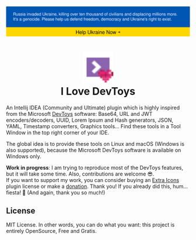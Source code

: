 [![Stand With Ukraine](https://raw.githubusercontent.com/vshymanskyy/StandWithUkraine/main/banner2-direct.svg)](https://vshymanskyy.github.io/StandWithUkraine/)

<h1 align="center">
    <a href="">
      <img src="./src/main/resources/META-INF/pluginIcon.svg" width="84" height="84" alt="logo"/>
    </a><br/>
    I Love DevToys
</h1>

An Intellij IDEA (Community and Ultimate) plugin which is highly inspired from the Microsoft [DevToys](https://apps.microsoft.com/store/detail/devtoys/9PGCV4V3BK4W?hl=en-us&gl=us) software: Base64, URL and JWT encoders/decoders, UUID, Lorem Ipsum and Hash generators, JSON, YAML, Timestamp converters, Graphics tools... Find these tools in a Tool Window in the top right corner of your IDE.

The global idea is to provide these tools on Linux and macOS (Windows is also supported), because the Microsoft DevToys software is available on Windows only.<br/>

**Work in progress**: I am trying to reproduce most of the DevToys features, but it will take some time. Also, contributions are welcome 😎.    
If you want to support my work, you can consider buying an [Extra Icons](https://plugins.jetbrains.com/plugin/11058-extra-icons) plugin license or make a [donation](https://buymeacoff.ee/jlermitage). Thank you! If you already did this, hum... fiesta! 🥳 (And again, thank you so much!)<br>

## License

MIT License. In other words, you can do what you want: this project is entirely OpenSource, Free and Gratis.  
